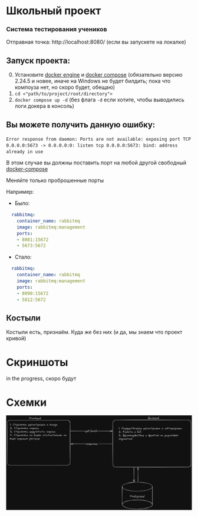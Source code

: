 # Школьный проект

### Система тестирования учеников

Отправная точка: http://localhost:8080/ (если вы запускете на локалке)

## Запуск проекта: 
0) Установите [docker engine](https://docs.docker.com/engine/install/) и [docker compose](https://docs.docker.com/compose/install/) (обязательно версию 2.24.5 и новее, иначе на Windows не будет билдить; пока что компоуза нет, но скоро будет, обещаю)
1) `cd <"path/to/project/root/directory">`
2) `docker compose up -d` (без флага `-d` если хотите, чтобы выводились логи докера в консоль)

## Вы можете получить данную ошибку: 

`Error response from daemon: Ports are not available: exposing port TCP 0.0.0.0:5673 -> 0.0.0.0:0: listen tcp 0.0.0.0:5673: bind: address already in use`

В этом случае вы должны поставить порт на любой другой свободный [docker-compose](docker-compose.yml)

Меняйте только проброшенные порты

Например:
- Было:
```yaml
  rabbitmq:
    container_name: rabbitmq
    image: rabbitmq:management
    ports:
    - 8081:15672
    - 5673:5672
```
- Стало:
```yaml
  rabbitmq:
    container_name: rabbitmq
    image: rabbitmq:management
    ports:
    - 8090:15672
    - 5812:5672
```

## Костыли

Костыли есть, признаём. Куда же без них (и да, мы знаем что проект кривой)

# Скриншоты

in the progress, скоро будут

# Схемки

![Схема всего проекта](/docs/schema.png)